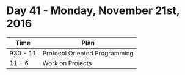 # Day 41  - Monday, November 21st, 2016


Time        |   Plan   |
----------------|-------
930 - 11 | Protocol Oriented Programming
11 - 6 | Work on Projects
